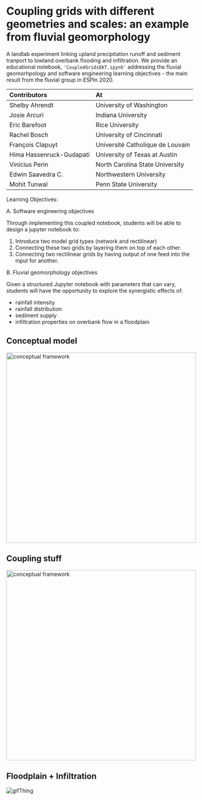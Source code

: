 # Coupling grids with different geometries and scales: an example from fluvial geomorphology
A landlab experiment linking upland precipitation runoff and sediment tranport to lowland overbank flooding and infiltration. We provide an educational notebook, `'CoupledGridsEKT.ipynb'` addressing the fluvial geomorhpology and software engineering learning objectives - the main result from the fluvial group in ESPIn 2020.

|Contributors|At|
|:--|:--|
|Shelby Ahrendt|University of Washington| 
|Josie Arcuri|Indiana University| 
|Eric Barefoot|Rice University| 
|Rachel Bosch|University of Cincinnati| 
|François Clapuyt|Université Catholique de Louvain| 
|Hima Hassenruck-Gudapati| University of Texas at Austin| 
|Vinicius Perin|North Carolina State University| 
|Edwin Saavedra C.| Northwestern University | 
|Mohit Tunwal|Penn State University|

Learning Objectives:

A. Software engineering objectives

Through implementing this coupled notebook, students will be able to design a jupyter notebook to:

1. Introduce two model grid types (network and rectilinear)
2. Connecting these two grids by layering them on top of each other.
3. Connecting two rectilinear grids by having output of one feed into the input for another.

B. Fluvial geomorphology objectives

Given a structured Jupyter notebook with parameters that can vary, students will have the opportunity to explore the synergistic effects of:

- rainfall intensity
- rainfall distribution
- sediment supply
- infiltration properties on overbank flow in a floodplain



## **Conceptual model**
<img src="https://i.imgur.com/TsYaQqu.png" alt="conceptual framework" width="500"/> 

## **Coupling stuff**
<img src="https://i.imgur.com/ty6NZyi.jpg" alt="conceptual framework" width="500"/>

## **Floodplain + Infiltration**
![gifThing](sample_output/animationlowland.gif?raw=true)
